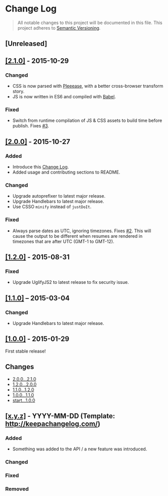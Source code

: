 # Change Log

> All notable changes to this project will be documented in this file.
This project adheres to [Semantic Versioning](http://semver.org/).

## [Unreleased]

## [[2.1.0]](https://github.com/ThibWeb/jsonresume-theme-eloquent/releases/tag/2.1.0) - 2015-10-29

### Changed

- CSS is now parsed with [Pleeease](http://pleeease.io), with a better cross-browser transform story.
- JS is now written in ES6 and compiled with [Babel](https://babeljs.io/).

### Fixed

- Switch from runtime compilation of JS & CSS assets to build time before publish. Fixes [#3](https://github.com/ThibWeb/jsonresume-theme-eloquent/issues/3).

## [[2.0.0]](https://github.com/ThibWeb/jsonresume-theme-eloquent/releases/tag/2.0.0) - 2015-10-27

### Added

- Introduce this [Change Log](http://keepachangelog.com/).
- Added usage and contributing sections to README.

### Changed

- Upgrade autoprefixer to latest major release.
- Upgrade Handlebars to latest major release.
- Use CSSO `minify` instead of `justDoIt`.

### Fixed

- Always parse dates as UTC, ignoring timezones. Fixes [#2](https://github.com/ThibWeb/jsonresume-theme-eloquent/issues/2). This will cause the output to be different when resumes are rendered in timezones that are after UTC (GMT-1 to GMT-12).

## [[1.2.0]](https://github.com/ThibWeb/jsonresume-theme-eloquent/releases/tag/1.2.0) - 2015-08-31

### Fixed

- Upgrade UglifyJS2 to latest release to fix security issue.

## [[1.1.0]](https://github.com/ThibWeb/jsonresume-theme-eloquent/releases/tag/1.1.0) – 2015-03-04

### Changed

- Upgrade Handlebars to latest major release.

## [[1.0.0]](https://github.com/ThibWeb/jsonresume-theme-eloquent/releases/tag/1.0.0) - 2015-01-29

First stable release!

## Changes

- [2.0.0...2.1.0](https://github.com/ThibWeb/jsonresume-theme-eloquent/compare/2.0.0...2.1.0)
- [1.2.0...2.0.0](https://github.com/ThibWeb/jsonresume-theme-eloquent/compare/1.2.0...2.0.0)
- [1.1.0...1.2.0](https://github.com/ThibWeb/jsonresume-theme-eloquent/compare/1.1.0...1.2.0)
- [1.0.0...1.1.0](https://github.com/ThibWeb/jsonresume-theme-eloquent/compare/1.0.0...1.1.0)
- [start...1.0.0](https://github.com/ThibWeb/jsonresume-theme-eloquent/compare/7eba30345bc67ac7e13d99c9e7cebd813a0435d1...1.0.0)

## [[x.y.z]](https://github.com/ThibWeb/jsonresume-theme-eloquent/releases/tag/x.y.z) - YYYY-MM-DD (Template: http://keepachangelog.com/)

### Added

- Something was added to the API / a new feature was introduced.

### Changed

### Fixed

### Removed
